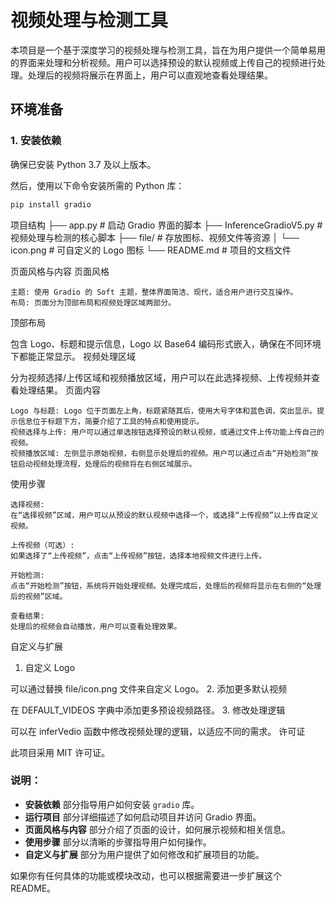 # 视频处理与检测工具

本项目是一个基于深度学习的视频处理与检测工具，旨在为用户提供一个简单易用的界面来处理和分析视频。用户可以选择预设的默认视频或上传自己的视频进行处理。处理后的视频将展示在界面上，用户可以直观地查看处理结果。

## 环境准备

### 1. 安装依赖

确保已安装 Python 3.7 及以上版本。

然后，使用以下命令安装所需的 Python 库：

```bash
pip install gradio
```

项目结构
├── app.py            # 启动 Gradio 界面的脚本
├── InferenceGradioV5.py  # 视频处理与检测的核心脚本
├── file/             # 存放图标、视频文件等资源
│   └── icon.png      # 可自定义的 Logo 图标
└── README.md         # 项目的文档文件

页面风格与内容
页面风格

    主题: 使用 Gradio 的 Soft 主题，整体界面简洁、现代，适合用户进行交互操作。
    布局: 页面分为顶部布局和视频处理区域两部分。

顶部布局

包含 Logo、标题和提示信息，Logo 以 Base64 编码形式嵌入，确保在不同环境下都能正常显示。
视频处理区域

分为视频选择/上传区域和视频播放区域，用户可以在此选择视频、上传视频并查看处理结果。
页面内容

    Logo 与标题: Logo 位于页面左上角，标题紧随其后，使用大号字体和蓝色调，突出显示。提示信息位于标题下方，简要介绍了工具的特点和使用提示。
    视频选择与上传: 用户可以通过单选按钮选择预设的默认视频，或通过文件上传功能上传自己的视频。
    视频播放区域: 左侧显示原始视频，右侧显示处理后的视频。用户可以通过点击“开始检测”按钮启动视频处理流程，处理后的视频将在右侧区域展示。

使用步骤

    选择视频:
    在“选择视频”区域，用户可以从预设的默认视频中选择一个，或选择“上传视频”以上传自定义视频。

    上传视频（可选）:
    如果选择了“上传视频”，点击“上传视频”按钮，选择本地视频文件进行上传。

    开始检测:
    点击“开始检测”按钮，系统将开始处理视频。处理完成后，处理后的视频将显示在右侧的“处理后的视频”区域。

    查看结果:
    处理后的视频会自动播放，用户可以查看处理效果。

自定义与扩展
1. 自定义 Logo

可以通过替换 file/icon.png 文件来自定义 Logo。
2. 添加更多默认视频

在 DEFAULT_VIDEOS 字典中添加更多预设视频路径。
3. 修改处理逻辑

可以在 inferVedio 函数中修改视频处理的逻辑，以适应不同的需求。
许可证

此项目采用 MIT 许可证。

### 说明：

- **安装依赖** 部分指导用户如何安装 `gradio` 库。
- **运行项目** 部分详细描述了如何启动项目并访问 Gradio 界面。
- **页面风格与内容** 部分介绍了页面的设计，如何展示视频和相关信息。
- **使用步骤** 部分以清晰的步骤指导用户如何操作。
- **自定义与扩展** 部分为用户提供了如何修改和扩展项目的功能。

如果你有任何具体的功能或模块改动，也可以根据需要进一步扩展这个 README。
